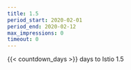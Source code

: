 ```yaml
---
title: 1.5
period_start: 2020-02-01
period_end: 2020-02-12
max_impressions: 0
timeout: 0
---
```


{{< countdown_days >}}&nbsp;days to Istio 1.5

